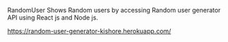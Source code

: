 RandomUser
Shows Random users by accessing Random user generator API using React js and Node js.

https://random-user-generator-kishore.herokuapp.com/

